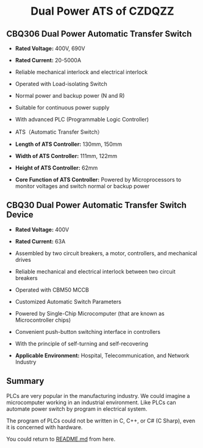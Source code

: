<div align="center">

  <h1 align="center">Dual Power ATS of CZDQZZ</h1>

</div>

## CBQ306 Dual Power Automatic Transfer Switch
- **Rated Voltage:** 400V, 690V
- **Rated Current:** 20-5000A  
- Reliable mechanical interlock and electrical interlock
- Operated with Load-isolating Switch
- Normal power and backup power (N and R)
- Suitable for continuous power supply

- With advanced PLC (Programmable Logic Controller)
- ATS（Automatic Transfer Switch）
- **Length of ATS Controller:** 130mm, 150mm
- **Width of ATS Controller:** 111mm, 122mm
- **Height of ATS Controller:** 62mm
- **Core Function of ATS Controller:** Powered by Microprocessors to monitor voltages and switch normal or backup power



## CBQ30 Dual Power Automatic Transfer Switch Device
- **Rated Voltage:** 400V
- **Rated Current:** 63A  

- Assembled by two circuit breakers, a motor, controllers, and mechanical drives
- Reliable mechanical and electrical interlock between two circuit breakers
- Operated with CBM50 MCCB 

- Customized Automatic Switch Parameters
- Powered by Single-Chip Microcomputer (that are known as Microcontroller chips)
- Convenient push-button switching interface in controllers
- With the principle of self-turning and self-recovering
- **Applicable Environment:** Hospital, Telecommunication, and Network Industry


## Summary
PLCs are very popular in the manufacturing industry. We could imagine a microcomputer working in an industrial environment. Like PLCs can automate power switch by program in electrical system.

The program of PLCs could not be written in C, C++, or C# (C Sharp), even it is concerned with hardware.

You could return to [README.md](/README.md) from here.


